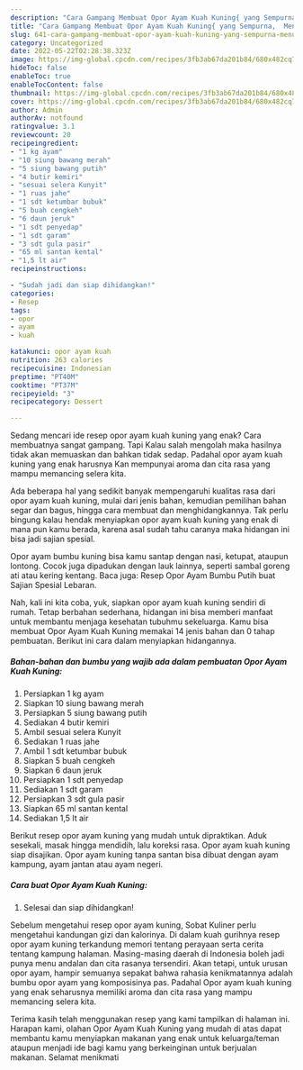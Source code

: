 ```yaml
---
description: "Cara Gampang Membuat Opor Ayam Kuah Kuning{ yang Sempurna,  Menu Buat lebaran"
title: "Cara Gampang Membuat Opor Ayam Kuah Kuning{ yang Sempurna,  Menu Buat lebaran"
slug: 641-cara-gampang-membuat-opor-ayam-kuah-kuning-yang-sempurna-menu-buat-lebaran
category: Uncategorized
date: 2022-05-22T02:28:38.323Z
image: https://img-global.cpcdn.com/recipes/3fb3ab67da201b84/680x482cq70/opor-ayam-kuah-kuning-foto-resep-utama.jpg
hideToc: false
enableToc: true
enableTocContent: false
thumbnail: https://img-global.cpcdn.com/recipes/3fb3ab67da201b84/680x482cq70/opor-ayam-kuah-kuning-foto-resep-utama.jpg
cover: https://img-global.cpcdn.com/recipes/3fb3ab67da201b84/680x482cq70/opor-ayam-kuah-kuning-foto-resep-utama.jpg
author: Admin
authorAv: notfound
ratingvalue: 3.1
reviewcount: 20
recipeingredient:
- "1 kg ayam"
- "10 siung bawang merah"
- "5 siung bawang putih"
- "4 butir kemiri"
- "sesuai selera Kunyit"
- "1 ruas jahe"
- "1 sdt ketumbar bubuk"
- "5 buah cengkeh"
- "6 daun jeruk"
- "1 sdt penyedap"
- "1 sdt garam"
- "3 sdt gula pasir"
- "65 ml santan kental"
- "1,5 lt air"
recipeinstructions:

- "Sudah jadi dan siap dihidangkan!"
categories:
- Resep
tags:
- opor
- ayam
- kuah

katakunci: opor ayam kuah 
nutrition: 263 calories
recipecuisine: Indonesian
preptime: "PT40M"
cooktime: "PT37M"
recipeyield: "3"
recipecategory: Dessert

---
```



Sedang mencari ide resep opor ayam kuah kuning yang enak? Cara membuatnya sangat gampang. Tapi Kalau salah mengolah maka hasilnya tidak akan memuaskan dan bahkan tidak sedap. Padahal opor ayam kuah kuning yang enak harusnya Kan mempunyai aroma dan cita rasa yang mampu memancing selera kita.


Ada beberapa hal yang sedikit banyak mempengaruhi kualitas rasa dari opor ayam kuah kuning, mulai dari jenis bahan, kemudian pemilihan bahan segar dan bagus, hingga cara membuat dan menghidangkannya. Tak perlu bingung kalau hendak menyiapkan opor ayam kuah kuning yang enak di mana pun kamu berada, karena asal sudah tahu caranya maka hidangan ini bisa jadi sajian spesial.

Opor ayam bumbu kuning bisa kamu santap dengan nasi, ketupat, ataupun lontong. Cocok juga dipadukan dengan lauk lainnya, seperti sambal goreng ati atau kering kentang. Baca juga: Resep Opor Ayam Bumbu Putih buat Sajian Spesial Lebaran.


Nah, kali ini kita coba, yuk, siapkan opor ayam kuah kuning sendiri di rumah. Tetap berbahan sederhana, hidangan ini bisa memberi manfaat untuk membantu menjaga kesehatan tubuhmu sekeluarga. Kamu bisa membuat Opor Ayam Kuah Kuning memakai 14 jenis bahan dan 0 tahap pembuatan. Berikut ini cara dalam menyiapkan hidangannya.

<!--inarticleads1-->

##### Bahan-bahan dan bumbu yang wajib ada dalam pembuatan Opor Ayam Kuah Kuning:

1. Persiapkan 1 kg ayam
1. Siapkan 10 siung bawang merah
1. Persiapkan 5 siung bawang putih
1. Sediakan 4 butir kemiri
1. Ambil sesuai selera Kunyit
1. Sediakan 1 ruas jahe
1. Ambil 1 sdt ketumbar bubuk
1. Siapkan 5 buah cengkeh
1. Siapkan 6 daun jeruk
1. Persiapkan 1 sdt penyedap
1. Sediakan 1 sdt garam
1. Persiapkan 3 sdt gula pasir
1. Siapkan 65 ml santan kental
1. Sediakan 1,5 lt air


Berikut resep opor ayam kuning yang mudah untuk dipraktikan. Aduk sesekali, masak hingga mendidih, lalu koreksi rasa. Opor ayam kuah kuning siap disajikan. Opor ayam kuning tanpa santan bisa dibuat dengan ayam kampung, ayam jantan atau ayam negeri. 

<!--inarticleads2-->

##### Cara buat Opor Ayam Kuah Kuning:


1. Selesai dan siap dihidangkan!

Sebelum mengetahui resep opor ayam kuning, Sobat Kuliner perlu mengetahui kandungan gizi dan kalorinya. Di dalam kuah gurihnya resep opor ayam kuning terkandung memori tentang perayaan serta cerita tentang kampung halaman. Masing-masing daerah di Indonesia boleh jadi punya menu andalan dan cita rasanya tersendiri. Akan tetapi, untuk urusan opor ayam, hampir semuanya sepakat bahwa rahasia kenikmatannya adalah bumbu opor ayam yang komposisinya pas. Padahal Opor ayam kuah kuning yang enak seharusnya memiliki aroma dan cita rasa yang mampu memancing selera kita. 

Terima kasih telah menggunakan resep yang kami tampilkan di halaman ini. Harapan kami, olahan Opor Ayam Kuah Kuning yang mudah di atas dapat membantu kamu menyiapkan makanan yang enak untuk keluarga/teman ataupun menjadi ide bagi kamu yang berkeinginan untuk berjualan makanan. Selamat menikmati
